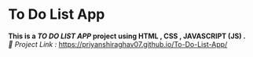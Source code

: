 # To Do List App
**This is a _TO DO LIST APP_ project using HTML , CSS , JAVASCRIPT (JS) .**     
*📂 Project Link :* https://priyanshiraghav07.github.io/To-Do-List-App/
